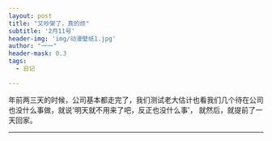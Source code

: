 ```yaml
---
layout: post
title: "又吵架了，真的烦"
subtitle: '2月11号'
header-img: 'img/动漫壁纸1.jpg'
author: "一一"
header-mask: 0.3
tags:
  - 日记

---
```

年前两三天的时候，公司基本都走完了，我们测试老大估计也看我们几个待在公司也没什么事做，就说'明天就不用来了吧，反正也没什么事'，
就然后，就提前了一天回家。

---
